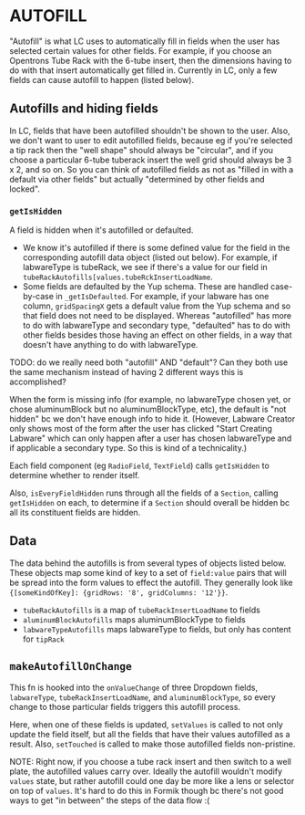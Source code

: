 # AUTOFILL

"Autofill" is what LC uses to automatically fill in fields when the user has selected certain values for other fields. For example, if you choose an Opentrons Tube Rack with the 6-tube insert, then the dimensions having to do with that insert automatically get filled in. Currently in LC, only a few fields can cause autofill to happen (listed below).

## Autofills and hiding fields

In LC, fields that have been autofilled shouldn't be shown to the user. Also, we don't want to user to edit autofilled fields, because eg if you're selected a tip rack then the "well shape" should always be "circular", and if you choose a particular 6-tube tuberack insert the well grid should always be 3 x 2, and so on. So you can think of autofilled fields as not as "filled in with a default via other fields" but actually "determined by other fields and locked".

### `getIsHidden`

A field is hidden when it's autofilled or defaulted.

- We know it's autofilled if there is some defined value for the field in the corresponding autofill data object (listed out below). For example, if labwareType is tubeRack, we see if there's a value for our field in `tubeRackAutofills[values.tubeRckInsertLoadName`.
- Some fields are defaulted by the Yup schema. These are handled case-by-case in `_getIsDefaulted`. For example, if your labware has one column, `gridSpacingX` gets a default value from the Yup schema and so that field does not need to be displayed. Whereas "autofilled" has more to do with labwareType and secondary type, "defaulted" has to do with other fields besides those having an effect on other fields, in a way that doesn't have anything to do with labwareType.

TODO: do we really need both "autofill" AND "default"? Can they both use the same mechanism instead of having 2 different ways this is accomplished?

When the form is missing info (for example, no labwareType chosen yet, or chose aluminumBlock but no aluminumBlockType, etc), the default is "not hidden" bc we don't have enough info to hide it. (However, Labware Creator only shows most of the form after the user has clicked "Start Creating Labware" which can only happen after a user has chosen labwareType and if applicable a secondary type. So this is kind of a technicality.)

Each field component (eg `RadioField`, `TextField`) calls `getIsHidden` to determine whether to render itself.

Also, `isEveryFieldHidden` runs through all the fields of a `Section`, calling `getIsHidden` on each, to determine if a `Section` should overall be hidden bc all its constituent fields are hidden.

## Data

The data behind the autofills is from several types of objects listed below. These objects map some kind of key to a set of `field:value` pairs that will be spread into the form values to effect the autofill. They generally look like `{[someKindOfKey]: {gridRows: '8', gridColumns: '12'}}`.

- `tubeRackAutofills` is a map of `tubeRackInsertLoadName` to fields
- `aluminumBlockAutofills` maps aluminumBlockType to fields
- `labwareTypeAutofills` maps labwareType to fields, but only has content for `tipRack`

## `makeAutofillOnChange`

This fn is hooked into the `onValueChange` of three Dropdown fields, `labwareType`, `tubeRackInsertLoadName`, and `aluminumBlockType`, so every change to those particular fields triggers this autofill process.

Here, when one of these fields is updated, `setValues` is called to not only update the field itself, but all the fields that have their values autofilled as a result. Also, `setTouched` is called to make those autofilled fields non-pristine.

NOTE: Right now, if you choose a tube rack insert and then switch to a well plate, the autofilled values carry over. Ideally the autofill wouldn't modify `values` state, but rather autofill could one day be more like a lens or selector on top of `values`. It's hard to do this in Formik though bc there's not good ways to get "in between" the steps of the data flow :(
